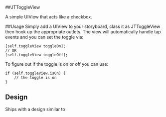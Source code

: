 ##JTToggleView

A simple UIView that acts like a checkbox.

##Usage
Simply add a UIView to your storyboard, class it as JTToggleView then hook up the appropriate outlets. The view will automatically handle tap events and you can set the toggle via:

	[self.toggleView toggleOn];
	// OR
	[self.toggleView toggleOff];
	
To figure out if the toggle is on or off you can use:

	if (self.toggleView.isOn) {
		// the toggle is on
	}
	
## Design
Ships with a design similar to 